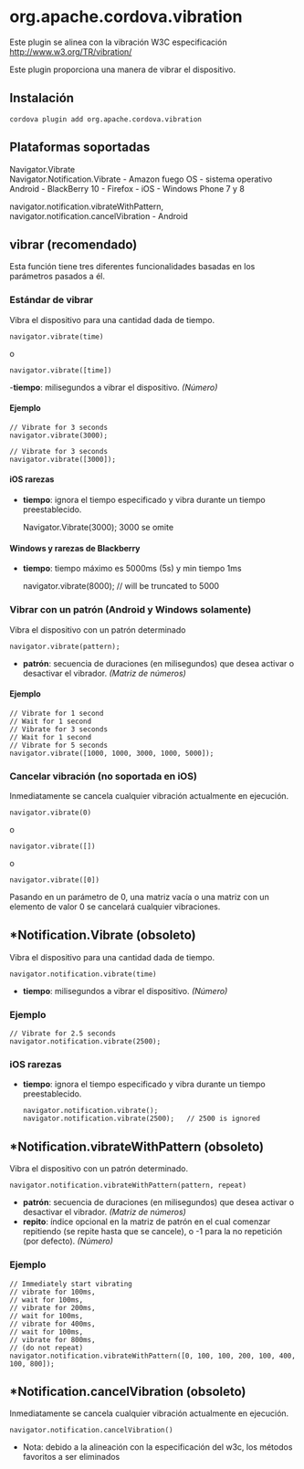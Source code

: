 <!---
    Licensed to the Apache Software Foundation (ASF) under one
    or more contributor license agreements.  See the NOTICE file
    distributed with this work for additional information
    regarding copyright ownership.  The ASF licenses this file
    to you under the Apache License, Version 2.0 (the
    "License"); you may not use this file except in compliance
    with the License.  You may obtain a copy of the License at

      http://www.apache.org/licenses/LICENSE-2.0

    Unless required by applicable law or agreed to in writing,
    software distributed under the License is distributed on an
    "AS IS" BASIS, WITHOUT WARRANTIES OR CONDITIONS OF ANY
    KIND, either express or implied.  See the License for the
    specific language governing permissions and limitations
    under the License.
-->

# org.apache.cordova.vibration

Este plugin se alinea con la vibración W3C especificación http://www.w3.org/TR/vibration/

Este plugin proporciona una manera de vibrar el dispositivo.

## Instalación

    cordova plugin add org.apache.cordova.vibration
    

## Plataformas soportadas

Navigator.Vibrate  
Navigator.Notification.Vibrate - Amazon fuego OS - sistema operativo Android - BlackBerry 10 - Firefox - iOS - Windows Phone 7 y 8

navigator.notification.vibrateWithPattern,  
navigator.notification.cancelVibration - Android

## vibrar (recomendado)

Esta función tiene tres diferentes funcionalidades basadas en los parámetros pasados a él.

### Estándar de vibrar

Vibra el dispositivo para una cantidad dada de tiempo.

    navigator.vibrate(time)
    

o

    navigator.vibrate([time])
    

-**tiempo**: milisegundos a vibrar el dispositivo. *(Número)*

#### Ejemplo

    // Vibrate for 3 seconds
    navigator.vibrate(3000);
    
    // Vibrate for 3 seconds
    navigator.vibrate([3000]);
    

#### iOS rarezas

*   **tiempo**: ignora el tiempo especificado y vibra durante un tiempo preestablecido.
    
    Navigator.Vibrate(3000); 3000 se omite

#### Windows y rarezas de Blackberry

*   **tiempo**: tiempo máximo es 5000ms (5s) y min tiempo 1ms
    
    navigator.vibrate(8000); // will be truncated to 5000

### Vibrar con un patrón (Android y Windows solamente)

Vibra el dispositivo con un patrón determinado

    navigator.vibrate(pattern);   
    

*   **patrón**: secuencia de duraciones (en milisegundos) que desea activar o desactivar el vibrador. *(Matriz de números)*

#### Ejemplo

    // Vibrate for 1 second
    // Wait for 1 second
    // Vibrate for 3 seconds
    // Wait for 1 second
    // Vibrate for 5 seconds
    navigator.vibrate([1000, 1000, 3000, 1000, 5000]);
    

### Cancelar vibración (no soportada en iOS)

Inmediatamente se cancela cualquier vibración actualmente en ejecución.

    navigator.vibrate(0)
    

o

    navigator.vibrate([])
    

o

    navigator.vibrate([0])
    

Pasando en un parámetro de 0, una matriz vacía o una matriz con un elemento de valor 0 se cancelará cualquier vibraciones.

## *Notification.Vibrate (obsoleto)

Vibra el dispositivo para una cantidad dada de tiempo.

    navigator.notification.vibrate(time)
    

*   **tiempo**: milisegundos a vibrar el dispositivo. *(Número)*

### Ejemplo

    // Vibrate for 2.5 seconds
    navigator.notification.vibrate(2500);
    

### iOS rarezas

*   **tiempo**: ignora el tiempo especificado y vibra durante un tiempo preestablecido.
    
        navigator.notification.vibrate();
        navigator.notification.vibrate(2500);   // 2500 is ignored
        

## *Notification.vibrateWithPattern (obsoleto)

Vibra el dispositivo con un patrón determinado.

    navigator.notification.vibrateWithPattern(pattern, repeat)
    

*   **patrón**: secuencia de duraciones (en milisegundos) que desea activar o desactivar el vibrador. *(Matriz de números)*
*   **repito**: índice opcional en la matriz de patrón en el cual comenzar repitiendo (se repite hasta que se cancele), o -1 para la no repetición (por defecto). *(Número)*

### Ejemplo

    // Immediately start vibrating
    // vibrate for 100ms,
    // wait for 100ms,
    // vibrate for 200ms,
    // wait for 100ms,
    // vibrate for 400ms,
    // wait for 100ms,
    // vibrate for 800ms,
    // (do not repeat)
    navigator.notification.vibrateWithPattern([0, 100, 100, 200, 100, 400, 100, 800]);
    

## *Notification.cancelVibration (obsoleto)

Inmediatamente se cancela cualquier vibración actualmente en ejecución.

    navigator.notification.cancelVibration()
    

* Nota: debido a la alineación con la especificación del w3c, los métodos favoritos a ser eliminados
